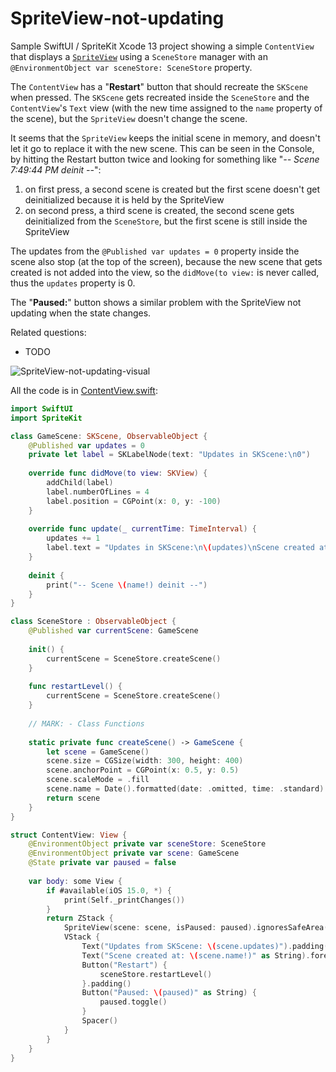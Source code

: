 # SpriteView-not-updating

Sample SwiftUI / SpriteKit Xcode 13 project showing a simple `ContentView` that displays a [`SpriteView`](https://developer.apple.com/documentation/spritekit/spriteview) using a `SceneStore` manager with an `@EnvironmentObject var sceneStore: SceneStore` property.

The `ContentView` has a "**Restart**" button that should recreate the `SKScene` when pressed. The `SKScene` gets recreated inside the `SceneStore` and the `ContentView`'s `Text` view (with the new time assigned to the `name` property of the scene), but the `SpriteView` doesn't change the scene.

It seems that the `SpriteView` keeps the initial scene in memory, and doesn't let it go to replace it with the new scene. This can be seen in the Console, by hitting the Restart button twice and looking for something like "*-- Scene 7:49:44 PM deinit --*":

1. on first press, a second scene is created but the first scene doesn't get deinitialized because it is held by the SpriteView
2. on second press, a third scene is created, the second scene gets deinitialized from the `SceneStore`, but the first scene is still inside the SpriteView

The updates from the `@Published var updates = 0` property inside the scene also stop (at the top of the screen), because the new scene that gets created is not added into the view, so the `didMove(to view:` is never called, thus the `updates` property is 0.

The "**Paused:**" button shows a similar problem with the SpriteView not updating when the state changes.

Related questions:

- TODO

![SpriteView-not-updating-visual](SpriteView-not-updating.gif)

All the code is in [ContentView.swift](https://github.com/clns/SpriteView-not-updating/blob/main/SpriteView-not-updating/ContentView.swift):

```swift
import SwiftUI
import SpriteKit

class GameScene: SKScene, ObservableObject {
    @Published var updates = 0
    private let label = SKLabelNode(text: "Updates in SKScene:\n0")
    
    override func didMove(to view: SKView) {
        addChild(label)
        label.numberOfLines = 4
        label.position = CGPoint(x: 0, y: -100)
    }
    
    override func update(_ currentTime: TimeInterval) {
        updates += 1
        label.text = "Updates in SKScene:\n\(updates)\nScene created at:\n\(name!)"
    }
    
    deinit {
        print("-- Scene \(name!) deinit --")
    }
}

class SceneStore : ObservableObject {
    @Published var currentScene: GameScene
    
    init() {
        currentScene = SceneStore.createScene()
    }
    
    func restartLevel() {
        currentScene = SceneStore.createScene()
    }
    
    // MARK: - Class Functions
    
    static private func createScene() -> GameScene {
        let scene = GameScene()
        scene.size = CGSize(width: 300, height: 400)
        scene.anchorPoint = CGPoint(x: 0.5, y: 0.5)
        scene.scaleMode = .fill
        scene.name = Date().formatted(date: .omitted, time: .standard)
        return scene
    }
}

struct ContentView: View {
    @EnvironmentObject private var sceneStore: SceneStore
    @EnvironmentObject private var scene: GameScene
    @State private var paused = false
    
    var body: some View {
        if #available(iOS 15.0, *) {
            print(Self._printChanges())
        }
        return ZStack {
            SpriteView(scene: scene, isPaused: paused).ignoresSafeArea()
            VStack {
                Text("Updates from SKScene: \(scene.updates)").padding().foregroundColor(.white)
                Text("Scene created at: \(scene.name!)" as String).foregroundColor(.white)
                Button("Restart") {
                    sceneStore.restartLevel()
                }.padding()
                Button("Paused: \(paused)" as String) {
                    paused.toggle()
                }
                Spacer()
            }
        }
    }
}
```
